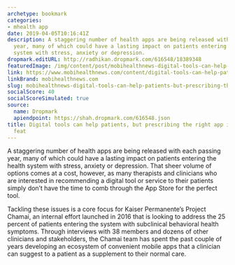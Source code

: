 ```yaml
---
archetype: bookmark
categories:
- mhealth app
date: 2019-04-05T10:16:41Z
description: A staggering number of health apps are being released with each passing
  year, many of which could have a lasting impact on patients entering the health
  system with stress, anxiety or depression.
dropmark.editURL: http://radhikan.dropmark.com/616548/18389348
featuredImage: /img/content/post/mobihealthnews-digital-tools-can-help-patients-but-prescribing-the-right-app-is-no-simple-feat.jpg
link: https://www.mobihealthnews.com/content/digital-tools-can-help-patients-prescribing-right-app-no-simple-feat
linkBrand: mobihealthnews.com
slug: mobihealthnews-digital-tools-can-help-patients-but-prescribing-the-right-app-is-no-simple-feat
socialScore: 40
socialScoreSimulated: true
source:
  name: Dropmark
  apiendpoint: https://shah.dropmark.com/616548.json
title: Digital tools can help patients, but prescribing the right app is no simple
  feat
---
```

A staggering number of health apps are being released with each passing year, many of which could have a lasting impact on patients entering the health system with stress, anxiety or depression. That sheer volume of options comes at a cost, however, as many therapists and clinicians who are interested in recommending a digital tool or service to their patients simply don’t have the time to comb through the App Store for the perfect tool.

Tackling these issues is a core focus for Kaiser Permanente’s Project Chamai, an internal effort launched in 2016 that is looking to address the 25 percent of patients entering the system with subclinical behavioral health symptoms. Through interviews with 38 members and dozens of other clinicians and stakeholders, the Chamai team has spent the past couple of years developing an ecosystem of convenient mobile apps that a clinician can suggest to a patient as a supplement to their normal care.

